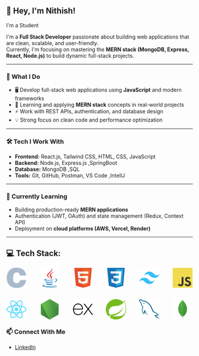 ## 👋 Hey, I'm Nithish!

I'm a Student

I'm a **Full Stack Developer** passionate about building web applications that are clean, scalable, and user-friendly.  
Currently, I'm focusing on mastering the **MERN stack (MongoDB, Express, React, Node.js)** to build dynamic full-stack projects.

---

### 💼 What I Do
- 🖥️ Develop full-stack web applications using **JavaScript** and modern frameworks
- 🌱 Learning and applying **MERN stack** concepts in real-world projects
- ⚡ Work with REST APIs, authentication, and database design
- 💡 Strong focus on clean code and performance optimization

---

### 🛠️ Tech I Work With
- **Frontend:** React.js, Tailwind CSS, HTML, CSS, JavaScript  
- **Backend:** Node.js, Express.js ,SpringBoot
- **Database:** MongoDB ,SQL 
- **Tools:** Git, GitHub, Postman, VS Code ,IntelIJ 

---

### 🌱 Currently Learning
- Building production-ready **MERN applications**
- Authentication (JWT, OAuth) and state management (Redux, Context API)
- Deployment on **cloud platforms (AWS, Vercel, Render)**  

---

## 💻 Tech Stack:

<div align="center" style="display: flex; flex-wrap: wrap; justify-content: space-between; gap: 30px;">

  <!-- Programming Languages -->
  <img src="https://raw.githubusercontent.com/devicons/devicon/master/icons/c/c-original.svg" alt="C" width="55" height="55"/>
  <img src="https://raw.githubusercontent.com/devicons/devicon/master/icons/java/java-original.svg" alt="Java" width="55" height="55"/>

  <!-- Frontend -->
  <img src="https://raw.githubusercontent.com/devicons/devicon/master/icons/html5/html5-original.svg" alt="HTML5" width="55" height="55"/>
  <img src="https://raw.githubusercontent.com/devicons/devicon/master/icons/css3/css3-original.svg" alt="CSS3" width="55" height="55"/>
  <img src="https://raw.githubusercontent.com/devicons/devicon/master/icons/tailwindcss/tailwindcss-original.svg" alt="Tailwind CSS" width="55" height="55"/>
  <img src="https://raw.githubusercontent.com/devicons/devicon/master/icons/javascript/javascript-original.svg" alt="JavaScript" width="55" height="55"/>
  <img src="https://raw.githubusercontent.com/devicons/devicon/master/icons/react/react-original.svg" alt="React" width="55" height="55"/>

  <!-- Backend -->
  <img src="https://raw.githubusercontent.com/devicons/devicon/master/icons/nodejs/nodejs-original.svg" alt="Node.js" width="55" height="55"/>
  <img src="https://raw.githubusercontent.com/devicons/devicon/master/icons/express/express-original.svg" alt="Express.js" width="55" height="55"/>
  <img src="https://raw.githubusercontent.com/devicons/devicon/master/icons/spring/spring-original.svg" alt="Spring Boot" width="55" height="55"/>

  <!-- Database -->
  <img src="https://raw.githubusercontent.com/devicons/devicon/master/icons/mysql/mysql-original.svg" alt="MySQL" width="55" height="55"/>
  <img src="https://raw.githubusercontent.com/devicons/devicon/master/icons/mongodb/mongodb-original.svg" alt="MongoDB" width="55" height="55"/>
</div>




### 📫 Connect With Me
- [LinkedIn](https://www.linkedin.com/in/nithishp2005/)  

